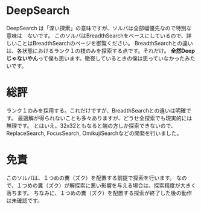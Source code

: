 # DeepSearch
DeepSearch は「深い探索」の意味ですが、ソルバは全部幅優先なので特別な意味は　ないです。
このソルバはBreadthSearchをベースにしているので、詳しいことはBreadthSearchのページを御覧ください。
BreadthSearchとの違いは、各状態におけるランク１の枝のみを探索する点です。それだけ。
**全然Deepじゃないやん**って僕も思います。徹夜しているときの僕は思っていなかったみたいです。

# 総評
ランク１のみを採用する。これだけですが、BreadthSearchとの違いは明確です。
最適解が得られないことも多々ありますが、どうせ全探索でも現実的には無理です。
とはいえ、32x32ともなると端の方しか探索できないので、ReplaceSearch, FocusSearch, OmikujiSearchなどの開発を行いました。

# 免責
このソルバは、１つめの糞（ズク）を配置する前提で探索を行います。
なので、１つめの糞（ズク）が解探索に悪い影響を与える場合は、探索精度が大きく落ちます。
ちなみに、１つめの糞（ズク）を配置する探索が終了した後の動作は未確認です。
